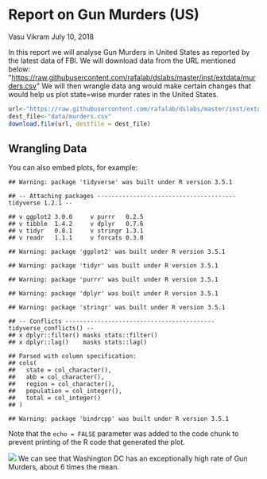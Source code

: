 Report on Gun Murders (US)
================
Vasu Vikram
July 10, 2018

In this report we will analyse Gun Murders in United States as reported by the latest data of FBI. We will download data from the URL mentioned below: "<https://raw.githubusercontent.com/rafalab/dslabs/master/inst/extdata/murders.csv>" We will then wrangle data ang would make certain changes that would help us plot state=wise murder rates in the United States.

``` r
url<-"https://raw.githubusercontent.com/rafalab/dslabs/master/inst/extdata/murders.csv"
dest_file<-"data/murders.csv"
download.file(url, destfile = dest_file)
```

Wrangling Data
--------------

You can also embed plots, for example:

    ## Warning: package 'tidyverse' was built under R version 3.5.1

    ## -- Attaching packages --------------------------------------- tidyverse 1.2.1 --

    ## v ggplot2 3.0.0     v purrr   0.2.5
    ## v tibble  1.4.2     v dplyr   0.7.6
    ## v tidyr   0.8.1     v stringr 1.3.1
    ## v readr   1.1.1     v forcats 0.3.0

    ## Warning: package 'ggplot2' was built under R version 3.5.1

    ## Warning: package 'tidyr' was built under R version 3.5.1

    ## Warning: package 'purrr' was built under R version 3.5.1

    ## Warning: package 'dplyr' was built under R version 3.5.1

    ## Warning: package 'stringr' was built under R version 3.5.1

    ## -- Conflicts ------------------------------------------ tidyverse_conflicts() --
    ## x dplyr::filter() masks stats::filter()
    ## x dplyr::lag()    masks stats::lag()

    ## Parsed with column specification:
    ## cols(
    ##   state = col_character(),
    ##   abb = col_character(),
    ##   region = col_character(),
    ##   population = col_integer(),
    ##   total = col_integer()
    ## )

    ## Warning: package 'bindrcpp' was built under R version 3.5.1

Note that the `echo = FALSE` parameter was added to the code chunk to prevent printing of the R code that generated the plot.

![](Report_on_Gun_Murders_files/figure-markdown_github/unnamed-chunk-3-1.png) We can see that Washington DC has an exceptionally high rate of Gun Murders, about 6 times the mean.
